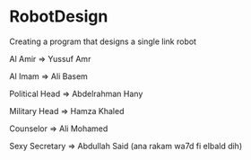 # RobotDesign
Creating a program that designs a single link robot

Al Amir => Yussuf Amr

Al Imam => Ali Basem

Political Head => Abdelrahman Hany

Military Head => Hamza Khaled

Counselor => Ali Mohamed

Sexy Secretary => Abdullah Said (ana rakam wa7d fi elbald dih)
